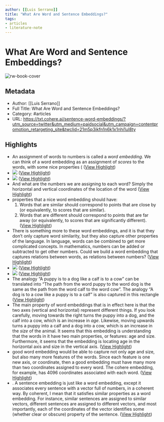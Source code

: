 ```yaml
---
author: [[Luis Serrano]]
title: "What Are Word and Sentence Embeddings?"
tags: 
- articles
- literature-note
---
```

# What Are Word and Sentence Embeddings?

![rw-book-cover](https://txt.cohere.ai/content/images/2023/01/1.png)

## Metadata
- Author: [[Luis Serrano]]
- Full Title: What Are Word and Sentence Embeddings?
- Category: #articles
- URL: https://txt.cohere.ai/sentence-word-embeddings/?utm_source=twitter&utm_medium=paidsocial&utm_campaign=contentpromotion_retargeting_site&twclid=21m5p3ikfn1n6k1x1nhi1ul8ty

## Highlights
- An assignment of words to numbers is called a *word embedding*. We can think of a word embedding as an assignment of *scores* to the words, with some nice properties ( ([View Highlight](https://read.readwise.io/read/01gqqw5kjbt63d24h22x9z9shr))
- ![](https://txt.cohere.ai/content/images/2023/01/Vis-1.1-1.jpg) ([View Highlight](https://read.readwise.io/read/01gqqw77n8peqnna90dhxa0yr4))
- ![](https://txt.cohere.ai/content/images/2023/01/Vis-1.1-1.jpg) ([View Highlight](https://read.readwise.io/read/01gqqw77pg83nqv249n4geqfsx))
- And what are the numbers we are assigning to each word? Simply the horizontal and vertical coordinates of the location of the word ([View Highlight](https://read.readwise.io/read/01gqqw7306pcef7dadk7jwa10v))
- properties that a nice word embedding should have:
  1. Words that are similar should correspond to points that are close by (or equivalently, to scores that are similar).
  2. Words that are different should correspond to points that are far away (or equivalently, to scores that are significantly different). ([View Highlight](https://read.readwise.io/read/01gqqw7p89nvv67b5nsv09ttz7))
- There is something more to these word embeddings, and it is that they don’t only capture word similarity, but they also capture other properties of the language. In language, words can be combined to get more complicated concepts. In mathematics, numbers can be added or subtracted to get other numbers. Could we build a word embedding that captures relations between words, as relations between numbers? ([View Highlight](https://read.readwise.io/read/01gqqw8b9k95jxtv87nhs89219))
- ![](https://txt.cohere.ai/content/images/size/w2400/2023/01/Vis-2.1.jpg) ([View Highlight](https://read.readwise.io/read/01gqqwj9xnp6wam8m6fe3pewgr))
- ![](https://txt.cohere.ai/content/images/size/w2400/2023/01/Vis-2.1.jpg) ([View Highlight](https://read.readwise.io/read/01gqqwj9ye9va8mc185vxyh44b))
- The analogy “A puppy is to a dog like a calf is to a cow” can be translated into “The path from the word puppy to the word dog is the same as the path from the word calf to the word cow”. The analogy “A dog is to a cow like a puppy is to a calf” is also captured in this rectangle ([View Highlight](https://read.readwise.io/read/01gqqwj85kpr6s0maystb7j6tg))
- The main property of word embeddings that is in effect here is that the two axes (vertical and horizontal) represent different things. If you look carefully, moving towards the right turns the puppy into a dog, and the calf into a cow, which is an increase in *age*. Likewise, moving upwards turns a puppy into a calf and a dog into a cow, which is an increase in the *size* of the animal. It seems that this embedding is understanding that the words in it have two main properties, or features: age and size. Furthermore, it seems that the embedding is locating age in the horizontal axis and size in the vertical axis. ([View Highlight](https://read.readwise.io/read/01gqqwqne86n0epfjcz2srzky4))
- good word embedding would be able to capture not only age and size, but also many more features of the words. Since each feature is one new axis, or coordinate, then a good embedding must have many more than two coordinates assigned to every word. The cohere embedding, for example, has 4096 coordinates associated with each word. ([View Highlight](https://read.readwise.io/read/01gqqwrbbk8mfpbqsxmtyhghtb))
- . A sentence embedding is just like a word embedding, except it associates every sentence with a vector full of numbers, in a coherent way. By coherent, I mean that it satisfies similar properties as a word embedding. For instance, similar sentences are assigned to similar vectors, different sentences are assigned to different vectors, and most importantly, each of the coordinates of the vector identifies some (whether clear or obscure) property of the sentence. ([View Highlight](https://read.readwise.io/read/01gqqwvja8bdxv1crf6p8wtz09))
